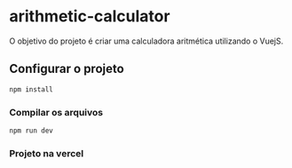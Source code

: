 # arithmetic-calculator

O objetivo do projeto é criar uma calculadora aritmética utilizando o VuejS.

## Configurar o projeto

```sh
npm install
```

### Compilar os arquivos

```sh
npm run dev
```

### Projeto na vercel

